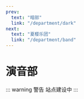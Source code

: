 ```yaml
---
prev:
  text: "暗部"
  link: "/department/dark"
next:
  text: "夏樱乐团"
  link: "/department/band"
---
```


# 演音部

::: warning 警告
站点建设中
:::